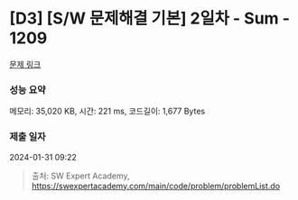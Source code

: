 # [D3] [S/W 문제해결 기본] 2일차 - Sum - 1209 

[문제 링크](https://swexpertacademy.com/main/code/problem/problemDetail.do?contestProbId=AV13_BWKACUCFAYh) 

### 성능 요약

메모리: 35,020 KB, 시간: 221 ms, 코드길이: 1,677 Bytes

### 제출 일자

2024-01-31 09:22



> 출처: SW Expert Academy, https://swexpertacademy.com/main/code/problem/problemList.do